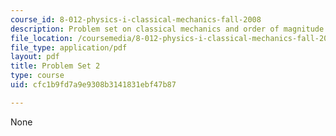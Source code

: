 ```yaml
---
course_id: 8-012-physics-i-classical-mechanics-fall-2008
description: Problem set on classical mechanics and order of magnitude estimates.
file_location: /coursemedia/8-012-physics-i-classical-mechanics-fall-2008/cfc1b9fd7a9e9308b3141831ebf47b87_ps2.pdf
file_type: application/pdf
layout: pdf
title: Problem Set 2
type: course
uid: cfc1b9fd7a9e9308b3141831ebf47b87

---
```

None